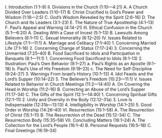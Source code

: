 I. Introduction (1:1–9) II. Divisions in the Church (1:10—4:21) A. A Church Divided Over Leaders (1:10–17) B. Christ Crucified Is God’s Power and Wisdom (1:18—2:5) C. God’s Wisdom Revealed by the Spirit (2:6–16) D. The Church and Its Leaders (3:1–23) E. The Nature of True Apostleship (4:1–13) F. Paul’s Appeal and Warning (4:14–21) III. Ethical Confusion in the Church (5:1—6:20) A. Dealing With a Case of Incest (5:1–13) B. Lawsuits Among Believers (6:1–11) C. Sexual Immorality (6:12–20) IV. Issues Related to Lifestyle (7:1—11:1) A. Marriage and Celibacy (7:1–40) 1. Concerning Married Life (7:1–16) 2. Concerning Change of Status (7:17–24) 3. Concerning the Unmarried (7:25–40) B. Food Sacrificed to Idols and Participation in Banquets (8:1—11:1) 1. Concerning Food Sacrificed to Idols (8:1–13) 2. Illustration: Paul’s Own Behavior (9:1–27) a. Paul’s Rights as an Apostle (9:1–18) b. Paul’s Use of His Freedom (9:19–23) c. The Need for Self-Discipline (9:24–27) 3. Warnings From Israel’s History (10:1–13) 4. Idol Feasts and the Lord’s Supper (10:14–22) 5. The Believer’s Freedom (10:23—11:1) V. Issues Related to Behavior in Church Meetings (11:2—14:40) A. On Covering the Head in Worship (11:2–16) B. Correcting an Abuse of the Lord’s Supper (11:17–34) C. The Gifts of the Spirit (12:1—14:40) 1. Concerning Spiritual Gifts (12:1–11) 2. Unity and Diversity in the Body (12:12–31a) 3. Love Is Indispensable (12:31b—13:13) 4. Intelligibility in Worship (14:1–25) 5. Good Order in Worship (14:26–40) VI. Resurrection (15:1–58) A. The Resurrection of Christ (15:1–11) B. The Resurrection of the Dead (15:12–34) C. The Resurrection Body (15:35–58) VII. Concluding Matters (16:1–24) A. The Collection for the Lord’s People (16:1–4) B. Personal Requests (16:5–18) C. Final Greetings (16:19–24)
